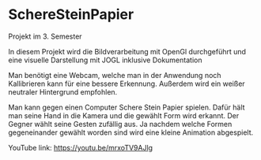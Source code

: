 # SchereSteinPapier
Projekt im 3. Semester

In diesem Projekt wird die Bildverarbeitung mit OpenGl durchgeführt und eine visuelle Darstellung mit JOGL inklusive Dokumentation

Man benötigt eine Webcam, welche man in der Anwendung noch Kallibrieren kann für eine bessere Erkennung. Außerdem wird ein weißer neutraler Hintergrund empfohlen.

Man kann gegen einen Computer Schere Stein Papier spielen. Dafür hält man seine Hand in die Kamera und die gewählt Form wird erkannt.
Der Gegner wählt seine Gesten zufällig aus. Ja nachdem welche Formen gegeneinander gewählt worden sind wird eine kleine Animation abgespielt.

YouTube link: https://youtu.be/mrxoTV9AJlg
